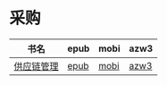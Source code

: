 # 采购

| 书名 | epub | mobi | azw3 |
| --- | --- | --- | --- |
| [供应链管理](http://ct.dalanmei.com/f/31084289-571814112-9618be) | [epub](http://ct.dalanmei.com/f/31084289-571814112-9618be) | [mobi](http://ct.dalanmei.com/f/31084289-571543509-ec1224) | [azw3](http://ct.dalanmei.com/f/31084289-572014828-3162cf) |
